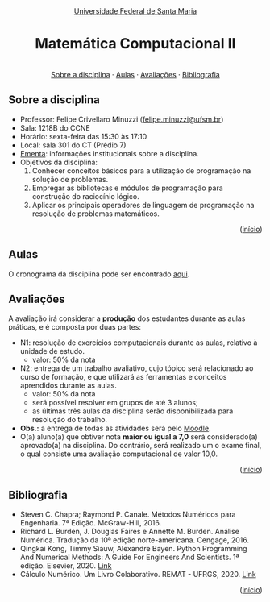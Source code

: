 <br /><a name="readme-top"></a>
<div align="center">
  <p align="center"><a href="http://www.ufsm.br/">Universidade Federal de Santa Maria</a></p>
  <h1 align="center">Matemática Computacional II</h1>
  <p align="center">
    <br />
    <a href="#sobre-a-disciplina">Sobre a disciplina</a>
    ·
    <a href="#aulas">Aulas</a>
    ·
    <a href="#avaliações">Avaliações</a>
    ·
    <a href="#bibliografia">Bibliografia</a>
  </p>
</div>


## Sobre a disciplina
 - Professor: Felipe Crivellaro Minuzzi (felipe.minuzzi@ufsm.br)
 - Sala: 1218B do CCNE
 - Horário: sexta-feira das 15:30 às 17:10
 - Local: sala 301 do CT (Prédio 7)
 - [Ementa](https://www.ufsm.br/ementario/disciplinas/UFSM00041): informações institucionais sobre a disciplina.
 - Objetivos da disciplina:
   1. Conhecer conceitos básicos para a utilização de programação na solução de problemas. 
   2. Empregar as bibliotecas e módulos de programação para construção do raciocínio lógico.
   3. Aplicar os principais operadores de linguagem de programação na resolução de problemas matemáticos.

<p align="right">(<a href="#readme-top">início</a>)</p>

## Aulas

O cronograma da disciplina pode ser encontrado [aqui](plano_ensino_mtm_comp_II_11_303_202401.pdf).

## Avaliações

A avaliação irá considerar a **produção** dos estudantes durante as aulas práticas, e é composta por duas partes:

- N1: resolução de exercícios computacionais durante as aulas, relativo à unidade de estudo.
    - valor: 50% da nota
- N2: entrega de um trabalho avaliativo, cujo tópico será relacionado ao curso de formação, e que utilizará as ferramentas e conceitos aprendidos durante as aulas.
    - valor: 50% da nota
    - será possível resolver em grupos de até 3 alunos;
    - as últimas três aulas da disciplina serão disponibilizada para resolução do trabalho.
- **Obs.:** a entrega de todas as atividades será pelo [Moodle](https://ead06.proj.ufsm.br/login/index.php).
- O(a) aluno(a) que obtiver nota **maior ou igual a 7,0** será considerado(a) aprovado(a) na disciplina. Do contrário, será realizado um o exame final, o qual consiste uma avaliação computacional de valor 10,0.

<p align="right">(<a href="#readme-top">início</a>)</p>


## Bibliografia

- Steven C. Chapra; Raymond P. Canale. Métodos Numéricos para Engenharia. 7ª Edição. McGraw-Hill, 2016.
- Richard L. Burden, J. Douglas Faires e Annette M. Burden. Análise Numérica. Tradução da 10ª edição norte-americana. Cengage, 2016.
- Qingkai Kong, Timmy Siauw, Alexandre Bayen. Python Programming And Numerical Methods: A Guide For Engineers And Scientists. 1ª edição. Elsevier, 2020. [Link](https://pythonnumericalmethods.berkeley.edu/notebooks/Index.html)
- Cálculo Numérico. Um Livro Colaborativo. REMAT - UFRGS, 2020. [Link](https://www.ufrgs.br/reamat/CalculoNumerico/livro-py/main.html)
 
<p align="right">(<a href="#readme-top">início</a>)</p>
